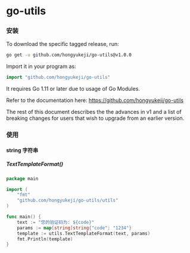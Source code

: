 # go-utils

### 安装

To download the specific tagged release, run:
```bash
go get -u github.com/hongyukeji/go-utils@v1.0.0
```
Import it in your program as:
```go
import "github.com/hongyukeji/go-utils"
```
It requires Go 1.11 or later due to usage of Go Modules.

Refer to the documentation here:
https://github.com/hongyukeji/go-utils

The rest of this document describes the the advances in v1 and a list of
breaking changes for users that wish to upgrade from an earlier version.

### 使用

#### string 字符串

##### TextTemplateFormat()

```go
package main

import (
	"fmt"
	"github.com/hongyukeji/go-utils/utils"
)

func main() {
	text := "您的验证码为: ${code}"
	params := map[string]string{"code": "1234"}
	template := utils.TextTemplateFormat(text, params)
	fmt.Println(template)
}

```
